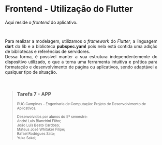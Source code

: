 # Frontend - Utilização do Flutter

<p align="justify">Aqui reside o <i>frontend</i> do aplicativo.</p></n>
<br>
<p align="justify">Para realizar a modelagem, utilizamos o <i>framework</i> do <i>Flutter</i>, a linguagem <b>dart</b> do lib e a biblioteca <b>pubspec.yaml</b> pois nela está contida uma adição de bibliotecas e referências de servidores.<br>
Dessa forma, é possível manter a sua estrutura independentemente do dispositivo utilizado, o que a torna uma ferramenta intuitiva e prática para formatação e desenvolvimento de página ou aplicativos, sendo adaptável a qualquer tipo de situação.</p>
<br>

>### Tarefa 7 - APP 
><sub>PUC Campinas - Engenharia de Computação: Projeto de Desenvolvimento de Aplicativos. <br><br> Desenvolvidos por alunos do 5º semestre:<br>André Luís Bianchini Filho;<br>João Luís Beato Cardoso;<br>Mateus José Whitaker Filipe;<br>Rafael Rodrigues Sato;<br>Yuka Sakai; </sub>

<!--
[Lab: Write your first Flutter app](https://docs.flutter.dev/get-started/codelab)
[Cookbook: Useful Flutter samples](https://docs.flutter.dev/cookbook)
[online documentation](https://docs.flutter.dev/)
offers tutorials, samples, guidance on mobile development, and a full API reference.
-->